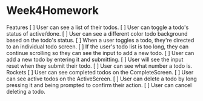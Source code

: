 # Week4Homework
Features
[ ] User can see a list of their todos.
[ ] User can toggle a todo's status of active/done.
[ ] User can see a different color todo background based on the todo's status.
[ ] When a user toggles a todo, they're directed to an individual todo screen.
[ ] If the user's todo list is too long, they can continue scrolling so they can see the input to add a new todo.
[ ] User can add a new todo by entering it and submitting.
[ ] User will see the input reset when they submit their todo.
[ ] User can see what number a todo is.
Rockets
[ ] User can see completed todos on the CompleteScreen.
[ ] User can see active todos on the ActiveScreen.
[ ] User can delete a todo by long pressing it and being prompted to confirm their action.
[ ] User can cancel deleting a todo.
